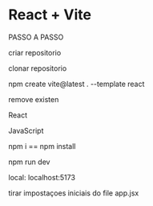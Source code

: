 # React + Vite

PASSO A PASSO

criar repositorio

clonar repositorio

npm create vite@latest . --template react

remove existen

React

JavaScript

npm i == npm install

npm run dev

local: localhost:5173

tirar impostaçoes iniciais do file app.jsx